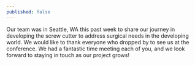 ```yaml
---
published: false
---
```


Our team was in Seattle, WA this past week to share our journey in developing the screw cutter to address surgical needs in the developing world.  We would like to thank everyone who dropped by to see us at the conference.  We had a fantastic time meeting each of you, and we look forward to staying in touch as our project grows!